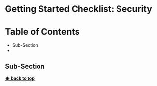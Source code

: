 # Getting Started Checklist: Security

# Table of Contents
+ Sub-Section
+

## Sub-Section





**[⬆ back to top](#table-of-contents)**
